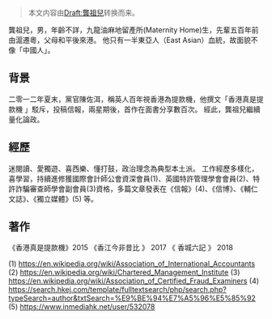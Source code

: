 > 本文内容由[Draft:龔祖兒](https://zh.wikipedia.org/wiki/Draft:龔祖兒)转换而来。


龔祖兒，男，年齡不詳，九龍油麻地留產所(Maternity Home)生，先輩五百年前由滬遷粵，父母和平後來港。 他只有一半東亞人（East Asian）血統，故面貌不像「中國人」。

## 背景

二零一二年夏末，黨官陳佐洱，稱英人百年視香港為提款機，他撰文「香港真是提款機 」駁斥，投稿信報，兩星期後，首作在面書分享數百次。 經此，龔祖兒繼續量化論政。

## 經歷

迷閱讀、愛獨遊、喜西樂、懂打鼓，政治理念為典型本土派。 工作經歷多樣化，喜學習，持續進修獲國際會計師公會資深會員(1)、英國特許管理學會會員(2)、特許詐騙審查師學會副會員(3)資格，多篇文章發表在《信報》(4)、《信博》、《輔仁文誌》、《獨立媒體》(5) 等。

## 著作

《香港真是提款機》2015 《香江今非昔比 》 2017 《 香城六記 》 2018

(1) <https://en.wikipedia.org/wiki/Association_of_International_Accountants> (2) <https://en.wikipedia.org/wiki/Chartered_Management_Institute> (3) <https://en.wikipedia.org/wiki/Association_of_Certified_Fraud_Examiners> (4) <https://search.hkej.com/template/fulltextsearch/php/search.php?typeSearch=author&txtSearch=%E9%BE%94%E7%A5%96%E5%85%92> (5) <https://www.inmediahk.net/user/532078>